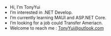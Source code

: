 -  Hi, I’m TonyYui
-  I’m interested in .NET Develop.
-  I’m currently learning MAUI and ASP.NET Core.
-  I’m looking for a job could Transfer Ameriacn.
-  Welcome to reach me : TonyYui@outlook.com

<!---
TonyYui/TonyYui is a ✨ special ✨ repository because its `README.md` (this file) appears on your GitHub profile.
You can click the Preview link to take a look at your changes.
--->
